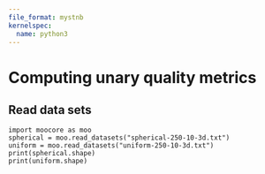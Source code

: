 ```yaml
---
file_format: mystnb
kernelspec:
  name: python3
---
```


# Computing unary quality metrics
## Read data sets

```{code-cell}
import moocore as moo
spherical = moo.read_datasets("spherical-250-10-3d.txt")
uniform = moo.read_datasets("uniform-250-10-3d.txt")
print(spherical.shape)
print(uniform.shape)
```
